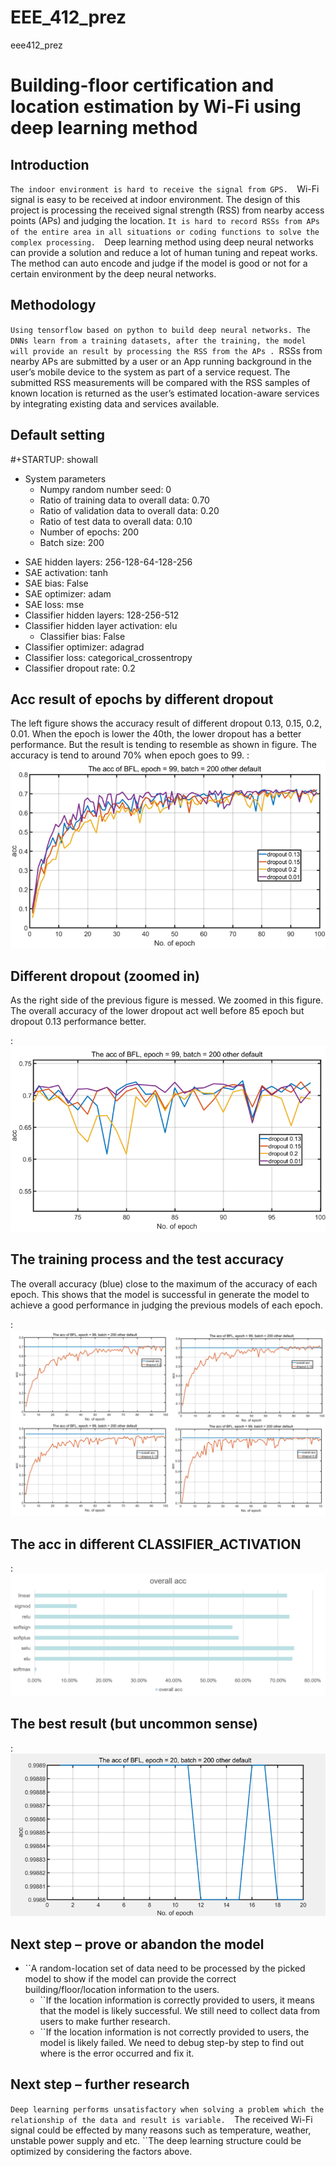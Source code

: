 
# EEE_412_prez
eee412_prez

# Building-floor certification and location estimation by Wi-Fi using deep learning method

## Introduction
``The indoor environment is hard to receive the signal from GPS. 
``Wi-Fi signal is easy to be received at indoor environment. The design of this project is processing the received signal strength (RSS) from nearby access points (APs) and judging the location.
``It is hard to record RSSs from APs of the entire area in all situations or coding functions to solve the complex processing. 
``Deep learning method using deep neural networks can provide a solution and reduce a lot of human tuning and repeat works. The method can auto encode and judge if the model is good or not for a certain environment by the deep neural networks.

## Methodology

``Using tensorflow based on python to build deep neural networks. The DNNs learn from a training datasets, after the training, the model will provide an result by processing the RSS from the APs .
``RSSs from nearby APs are submitted by a user or an App running background in the user’s mobile device to the system as part of a service request. The submitted RSS measurements will be compared with the RSS samples of known location is returned as the user’s estimated location-aware services by integrating existing data and services available.

## Default setting

\#+STARTUP: showall

* System parameters
  - Numpy random number seed: 0
  - Ratio of training data to overall data: 0.70
  - Ratio of validation data to overall data: 0.20
  - Ratio of test data to overall data: 0.10
  - Number of epochs: 200
  - Batch size: 200
 - SAE hidden layers: 256-128-64-128-256
  - SAE activation: tanh
  - SAE bias: False
  - SAE optimizer: adam
  - SAE loss: mse
  - Classifier hidden layers: 128-256-512
  - Classifier hidden layer activation: elu
     - Classifier bias: False
  - Classifier optimizer: adagrad
  - Classifier loss: categorical_crossentropy
  - Classifier dropout rate: 0.2

## Acc result of epochs by different dropout

The left figure shows the accuracy result of different dropout 0.13, 0.15, 0.2, 0.01. When the epoch is lower the 40th, the lower dropout has a better performance. But the result is tending to resemble as shown in figure.
The accuracy is tend to around 70% when epoch goes to 99.
:![](images/i1.png)

## Different dropout (zoomed in)
As the right side of the previous figure is messed. We zoomed in this figure. The overall accuracy of the lower dropout act well before 85 epoch but dropout 0.13 performance better.

:![](images/i2.png)

## The training process and the test accuracy
The overall accuracy (blue) close to the maximum of the accuracy of each epoch. This shows that the model is successful in generate the model to achieve a good performance in judging the previous models of each epoch.

:![](images/i3.png)

## The acc in different CLASSIFIER_ACTIVATION
:![](images/i4.png)

## The best result (but uncommon sense)
:![](images/i5.png)

## Next step – prove or abandon the model
* ``A random-location set of data need to be processed by the picked model to show if the model can provide the correct building/floor/location information to the users.
   - ``If the location information is correctly provided to users, it means that the model is likely successful. We still need to collect data from users to make further research.
   - ``If the location information is not correctly provided to users, the model is likely failed. We need to debug step-by step to find out where is the error occurred and fix it.

## Next step – further research
``Deep learning performs unsatisfactory when solving a problem which the relationship of the data and result is variable. 
``The received Wi-Fi signal could be effected by many reasons such as temperature, weather, unstable power supply and etc.
``The deep learning structure could be optimized by considering the factors above.
